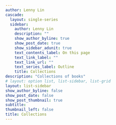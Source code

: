 ```yaml
---
author: Lenny Lin
cascade:
  layout: single-series
  sidebar:
    author: Lenny Lin
    description: ""
    show_author_byline: true
    show_post_date: true
    show_sidebar_adunit: true
    text_contents_label: On this page
    text_link_label: ""
    text_link_url: ""
    text_series_label: Outline
    title: Collections
description: "Collections of books"
# layout: option list, list-sidebar, list-grid
layout: list-sidebar
show_author_byline: false
show_post_date: false
show_post_thumbnail: true
subtitle: 
thumbnail_left: false
title: Collections
---
```

